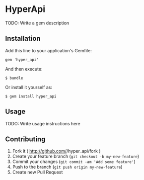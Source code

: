 # HyperApi

TODO: Write a gem description

## Installation

Add this line to your application's Gemfile:

    gem 'hyper_api'

And then execute:

    $ bundle

Or install it yourself as:

    $ gem install hyper_api

## Usage

TODO: Write usage instructions here

## Contributing

1. Fork it ( http://github.com/<my-github-username>/hyper_api/fork )
2. Create your feature branch (`git checkout -b my-new-feature`)
3. Commit your changes (`git commit -am 'Add some feature'`)
4. Push to the branch (`git push origin my-new-feature`)
5. Create new Pull Request
